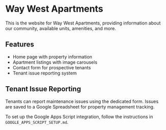 # Way West Apartments

This is the website for Way West Apartments, providing information about our community, available units, amenities, and more.

## Features

- Home page with property information
- Apartment listings with image carousels
- Contact form for prospective tenants
- Tenant issue reporting system

## Tenant Issue Reporting

Tenants can report maintenance issues using the dedicated form. Issues are saved to a Google Spreadsheet for property management tracking.

To set up the Google Apps Script integration, follow the instructions in `GOOGLE_APPS_SCRIPT_SETUP.md`.